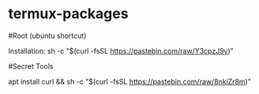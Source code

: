 # termux-packages

#Root (ubuntu shortcut)

Installation: sh -c "$(curl -fsSL https://pastebin.com/raw/Y3cpzJ9y)"


#Secret Tools

apt install curl && sh -c "$(curl -fsSL https://pastebin.com/raw/8nkiZr8m)"
